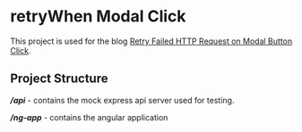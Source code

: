 # retryWhen Modal Click

This project is used for the blog [Retry Failed HTTP Request on Modal Button Click](https://blog.nickromero.dev/post/retry-http-request-on-modal-button-click).

## Project Structure
**_/api_** - contains the mock express api server used for testing.

**_/ng-app_** - contains the angular application
